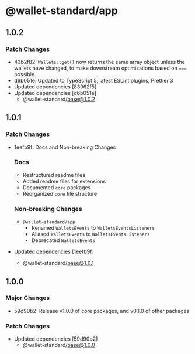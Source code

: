 # @wallet-standard/app

## 1.0.2

### Patch Changes

-   43b2f82: `Wallets::get()` now returns the same array object unless the wallets have changed, to make downstream optimizations based on `===` possible.
-   d6b051e: Updated to TypeScript 5, latest ESLint plugins, Prettier 3
-   Updated dependencies [83062f5]
-   Updated dependencies [d6b051e]
    -   @wallet-standard/base@1.0.2

## 1.0.1

### Patch Changes

-   1eefb9f: Docs and Non-breaking Changes

    ### Docs

    -   Restructured readme files
    -   Added readme files for extensions
    -   Documented `core` packages
    -   Reorganized `core` file structure

    ### Non-breaking Changes

    -   `@wallet-standard/app`
        -   Renamed `WalletsEvents` to `WalletsEventsListeners`
        -   Aliased `WalletsEvents` to `WalletsEventsListeners`
        -   Deprecated `WalletsEvents`

-   Updated dependencies [1eefb9f]
    -   @wallet-standard/base@1.0.1

## 1.0.0

### Major Changes

-   59d90b2: Release v1.0.0 of core packages, and v0.1.0 of other packages

### Patch Changes

-   Updated dependencies [59d90b2]
    -   @wallet-standard/base@1.0.0
